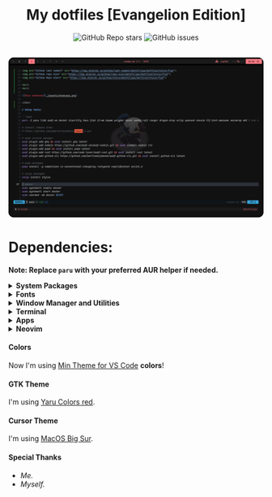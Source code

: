 <div align="center">

# My dotfiles [Evangelion Edition]

<img alt="GitHub Repo stars" src="https://img.shields.io/github/stars/datsfilipe/dotfiles?colorA=1a1a1a&colorB=FF7A84&style=for-the-badge&logo=github">
<img alt="GitHub issues" src="https://img.shields.io/github/issues/datsfilipe/dotfiles?colorA=1a1a1a&colorB=FF7A84&style=for-the-badge&logo=github">

<br/>
<br/>

![Preview](./assets/preview.png)

</div>

# Dependencies:

**Note: Replace `paru` with your preferred AUR helper if needed.**

<details>
<summary><b>System Packages</b></summary>

```bash
paru -S xdg-utils xdg-user-dirs zip unzip xclip openssh xorg-xrandr xorg-xsetroot xorg udisks2 udiskie pipewire flatpak
```
</details>

<details>
<summary><b>Fonts</b></summary>

```bash
paru -S ttf-dejavu otf-font-awesome noto-fonts-emoji noto-fonts-cjk
```
</details>

<details>
<summary><b>Window Manager and Utilities</b></summary>

```bash
paru -S bspwm sxhkd polybar dunst rofi ranger xwinwrap feh picom dragon-drop
```
</details>

<details>
<summary><b>Terminal</b></summary>

```bash
paru -S alacritty tmux fish neovim fd ripgrep bat exa fzf btop git asdf-vm wget curl

# asdf version manager plugins
asdf plugin add ghq && asdf install ghq latest
asdf plugin add nodejs https://github.com/asdf-vm/asdf-nodejs.git && asdf install nodejs lts
asdf plugin-add pnpm && asdf install pnpm latest
asdf plugin-add rust https://github.com/code-lever/asdf-rust.git && asdf install rust latest # I will learn rust one day...
asdf plugin-add github-cli https://github.com/bartlomiejdanek/asdf-github-cli.git && asdf install github-cli latest

# pomodoro cli tool (it has rain sound :3)
git clone https://github.com/gabrielzschmitz/Tomato.C.git
cd Tomato.C
sudo make install

# fisher
curl -sL https://git.io/fisher | source && fisher install jorgebucaran/fisher
fisher install franciscolourenco/done # notification when a long running command finishes
fisher install jorgebucaran/hydro # prompt

# fetch
wget https://raw.githubusercontent.com/unxsh/nitch/main/setup.sh && sh setup.sh
```

</details>

<details>
<summary><b>Apps</b></summary>

```bash
paru -S mpv peek flameshot screenkey obs-studio zathura zathura-pdf-poppler chromium qbittorrent lxappearance
```
</details>

<details>
<summary><b>Neovim</b></summary>

<br/>

*Colorscheme: [Github](https://github.com/projekt0n/github-nvim-theme)*

```bash
git clone https://github.com/datsfilipe/datsnvim $HOME/.config/nvim
nvim # should open Lazy window and install plugins
```
</details>

#### Colors

Now I'm using [Min Theme for VS Code](https://github.com/misolori/min-theme-vscode) **colors**!

#### GTK Theme

I'm using [Yaru Colors red](https://www.pling.com/s/XFCE/p/1299514).

#### Cursor Theme

I'm using [MacOS Big Sur](https://www.pling.com/p/1408466).

#### Special Thanks

- *Me.*
- *Myself.*
